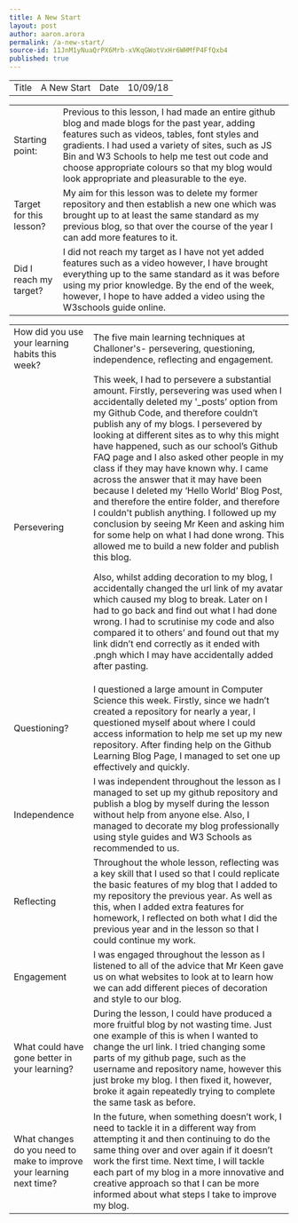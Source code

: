```yaml
---
title: A New Start
layout: post
author: aaron.arora
permalink: /a-new-start/
source-id: 11JnM1yNuaQrPX6Mrb-xVKqGWotVxHr6WHMfP4FfQxb4
published: true
---
```

<table>
  <tr>
    <td>Title</td>
    <td>A New Start</td>
    <td>Date</td>
    <td>10/09/18</td>
  </tr>
</table>


<table>
  <tr>
    <td>Starting point:</td>
    <td>Previous to this lesson, I had made an entire github blog and made blogs for the past year, adding features such as videos, tables, font styles and gradients. I had used a variety of sites, such as JS Bin and W3 Schools to help me test out code and choose appropriate colours so that my blog would look appropriate and pleasurable to the eye. </td>
  </tr>
  <tr>
    <td>Target for this lesson?</td>
    <td>My aim for this lesson was to delete my former repository and then establish a new one which was brought up to at least the same standard as my previous blog, so that over the course of the year I can add more features to it. </td>
  </tr>
  <tr>
    <td>Did I reach my target? </td>
    <td>I did not reach my target as I have not yet added features such as a video however, I have brought everything up to the same standard as it was before using my prior knowledge. By the end of the week, however, I hope to have added a video using the W3schools guide online. </td>
  </tr>
</table>


<table>
  <tr>
    <td>How did you use your learning habits this week?</td>
    <td>The five main learning techniques at Challoner's- persevering, questioning, independence, reflecting and engagement.
</td>
  </tr>
  <tr>
    <td>Persevering</td>
    <td>This week, I had to persevere a substantial amount. Firstly, persevering was used when I accidentally deleted my '_posts’ option from my Github Code, and therefore couldn’t publish any of my blogs. I persevered by looking at different sites as to why this might have happened, such as our school’s Github FAQ page and I also asked other people in my class if they may have known why. I came across the answer that it may have been because I deleted my ‘Hello World’ Blog Post, and therefore the entire folder, and therefore  I couldn't publish anything. I followed up my conclusion by seeing Mr Keen and asking him for some help on what I had done wrong. This allowed me to build a new folder and publish this blog. 



Also, whilst adding decoration to my blog, I  accidentally changed the url link of my avatar which caused my blog to break. Later on I had to go back and find out what I had done wrong. I had to scrutinise my code and also compared it to others’ and found out that my link didn’t end correctly as it ended with .pngh which I may have accidentally added after pasting. </td>
  </tr>
  <tr>
    <td>Questioning?</td>
    <td>I questioned a large amount in Computer Science this week. Firstly, since we hadn’t created a repository for nearly a year, I questioned myself about where I could access information to help me set up my new repository. After finding help on the Github Learning Blog Page, I managed to set one up effectively and quickly. </td>
  </tr>
  <tr>
    <td>Independence</td>
    <td>I was independent throughout the lesson as I managed to set up my github repository and publish a blog by myself during the lesson without help from anyone else. Also, I managed to decorate my blog professionally using style guides and W3 Schools as recommended to us. </td>
  </tr>
  <tr>
    <td>Reflecting</td>
    <td>Throughout the whole lesson, reflecting was a key skill that I used so that I could replicate the basic features of my blog that I added to my repository the previous year. As well as this, when I added extra features for homework, I reflected on both what I did the previous year and in the lesson so that I could continue my work. </td>
  </tr>
  <tr>
    <td>Engagement</td>
    <td>I was engaged throughout the lesson as I listened to all of the advice that Mr Keen gave us on what websites to look at to learn how we can add different pieces of decoration and style to our blog. </td>
  </tr>
  <tr>
    <td>What could have gone better in your learning?</td>
    <td>During the lesson, I could have produced a more fruitful blog by not wasting time. Just one example of this is when I wanted to change the url link. I tried changing some parts of my github page, such as the username and repository name, however this just broke my blog. I then fixed it, however, broke it again repeatedly trying to complete the same task as before. </td>
  </tr>
  <tr>
    <td>What changes do you need to make to improve your learning next time?</td>
    <td>In the future, when something doesn’t work, I need to tackle it in a different way from attempting it and then continuing to do the same thing over and over again if it doesn’t work the first time. Next time, I will tackle each part of my blog in a more innovative and creative approach so that I can be more informed about what steps I take to improve my blog. </td>
  </tr>
</table>


